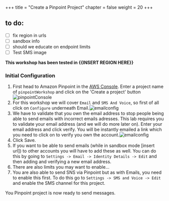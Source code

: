 +++
title = "Create a Pinpoint Project"
chapter = false
weight = 20
+++

## to do:
- [ ] fix region in urls
- [ ] sandbox info
- [ ] should we educate on endpoint limits
- [ ] Test SMS image

**This workshop has been tested in {{INSERT REGION HERE}}**

### Initial Configuration

1. First head to Amazon Pinpoint in the [AWS Console](https://us-west-2.console.aws.amazon.com/pinpoint/home?region=us-west-2#/apps). Enter a project name of `pinpointWorkshop` and click on the 'Create a project' button ![pinpointConsole](/images/pinpoint-get-started.png) 
2. For this workshop we will cover `Email` and `SMS And Voice`, so first of all click on `Configure` underneath  Email.![emailconfig](/images/pinpoint-created-project.png) 
3. We have to validate that you own the email address to stop people being able to send emails with incorrect emails adresses. This lab requires you to validate your email address (and we will do more later on). Enter your email address and click verify. You will be instantly emailed a link which you need to click on to verify you own the account.![emailconfig](/images/validate-email.png)
4. Click Save.
5. If you want to be able to send emails (while in sandbox mode [insert url]) to other accounts you will have to add these as well. You can do this by going to `Settings -> Email -> Identity Details -> Edit` and then adding and verifying a new email address.
6. There are also limits you may want to enable...
7. You are also able to send SNS via Pinpoint but as with Emails, you need to enable this first. To do this go to  `Settings -> SMS and Voice -> Edit` and enable the SMS channel for this project.

You Pinpoint project is now ready to send messages.
